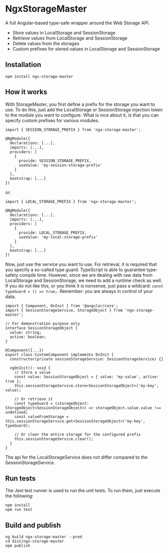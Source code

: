 # NgxStorageMaster

A full Angular-based type-safe wrapper around the Web Storage API.

- Store values in LocalStorage and SessionStorage
- Retrieve values from LocalStorage and SessionStorage
- Delete values from the storages
- Custom prefixes for stored values in LocalStorage and SessionStorage

## Installation
`npm install ngx-storage-master`

## How it works
With StorageMaster, you first define a prefix for the storage you want to use. To do this, just add the LocalStorage or SessionStorage injection token to the module you want to configure. What is nice about it, is that you can specify custom prefixes for various modules.

```
import { SESSION_STORAGE_PREFIX } from 'ngx-storage-master';

@NgModule({
  declarations: [...],
  imports: [...],
  providers: [
    {
      provide: SESSION_STORAGE_PREFIX,
      useValue: 'my-session-storage-prefix'
    }
  ],
  bootstrap: [...]
})
```

or:

```
import { LOCAL_STORAGE_PREFIX } from 'ngx-storage-master';

@NgModule({
  declarations: [...],
  imports: [...],
  providers: [
    {
      provide: LOCAL_STORAGE_PREFIX,
      useValue: 'my-local-storage-prefix'
    }
  ],
  bootstrap: [...]
})
```

Now, just use the service you want to use. For retrieval, it is required that you specify a so-called type guard. TypeScript is able to guarantee type-safety compile time. However, since we are dealing with raw data from LocalStorage and SessionStorage, we need
to add a runtime check as well. If you do not like this, or you think it is nonsense, just pass a wildcard: `const typeGuard = () => true;`. Remember: you are always in control of your data.

```
import { Component, OnInit } from '@angular/core';
import { SessionStorageService, StorageObject } from 'ngx-storage-master';

// For demonstration purpose only
interface SessionStorageObject {
  value: string;
  active: boolean;
}

@Component({...})
export class CustomComponent implements OnInit {
  constructor(private sessionStorageService: SessionStorageService) {}

  ngOnInit(): void {
    // Store a value
    const value: SessionStorageObject = { value: 'my-value', active: true };
    this.sessionStorageService.store<SessionStorageObject>('my-key', value);

    // Or retrieve it
    const typeGuard = (storageObject: StorageObject<SessionStorageObject>) => storageObject.value.value !== undefined;
    const valueFromStorage = this.sessionStorageService.get<SessionStorageObject>('my-key', typeGuard);
    
    // Or clear the entire storage for the configured prefix
    this.sessionStorageService.clear();
  }
}
```

The api for the LocalStorageService does not differ compared to the SessionStorageService.

## Run tests
The Jest test runner is used to run the unit tests. To run them, just execute the following:
```
npm install
npm run test
```

## Build and publish
```
ng build ngx-storage-master --prod
cd dist/ngx-storage-master
npm publish
```

